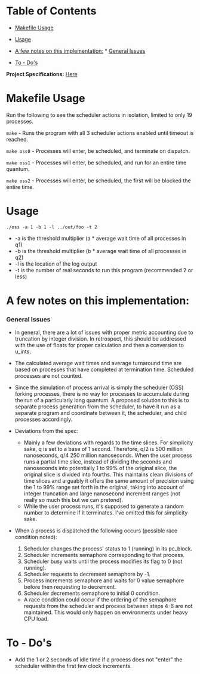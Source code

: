 Table of Contents
=================

   * [Makefile Usage](#makefile-usage)

   * [Usage](#usage)

   * [A few notes on this implementation:](#a-few-notes-on-this-implementation)
         * [General Issues](#general-issues)

   * [To - Do's](#to---dos)


**Project Specifications:** [Here](Proj4_Specs.md)

# Makefile Usage

Run the following to see the scheduler actions in isolation, limited to only 19 processes.

`make` - Runs the program with all 3 scheduler actions enabled until timeout is reached.

`make oss0` - Processes will enter, be scheduled, and terminate on dispatch.

`make oss1` - Processes will enter, be scheduled, and run for an entire time quantum.

`make oss2` - Processes will enter, be scheduled, the first will be blocked the entire time.

# Usage
`./oss -a 1 -b 1 -l ../out/foo -t 2`
* -a is the threshold multiplier (a * average wait time of all processes in q1)
* -b is the threshold multiplier (b * average wait time of all processes in q2)
* -l is the location of the log output
* -t is the number of real seconds to run this program (recommended 2 or less)

# A few notes on this implementation:

### General Issues

* In general, there are a lot of issues with proper metric accounting due to truncation by integer division. In retrospect, this
  should be addressed with the use of floats for proper calculation and then a conversion to u_ints.

* The calculated average wait times and average turnaround time are based on processes that have completed at termination time.
  Scheduled processes are not counted.

* Since the simulation of process arrival is simply the scheduler (OSS) forking processes,
  there is no way for processes to accumulate during the run of a particularly long quantum.
  A proposed solution to this is to separate process generation from the scheduler, to have it
  run as a separate program and coordinate between it, the scheduler, and child processes accordingly.

* Deviations from the spec:
  * Mainly a few deviations with regards to the time slices. For simplicity sake, q is set to a base of
    1 second. Therefore, q/2 is 500 million nanoseconds, q/4 250 million nanoseconds. When the user process runs a partial time slice, instead of dividing the seconds and nanoseconds into potentially 1 to 99% of the original slice, the original slice is divided into fourths. This maintains clean divisions of time slices and arguably it offers the same amount of precision using the 1 to 99% range set forth in the original, taking into account of integer truncation and large nanosecond increment ranges (not really so much this but we can pretend).
  * While the user process runs, it's supposed to generate a random number to determine if it terminates. I've omitted this
    for simplicity sake.


* When a process is dispatched the following occurs (possible race condition noted):
  1. Scheduler changes the process' status to 1 (running) in its pc_block.
  2. Scheduler increments semaphore corresponding to that process.
  3. Scheduler busy waits until the process modifies its flag to 0 (not running).
  4. Scheduler requests to decrement semaphore by -1.
  5. Process increments semaphore and waits for 0 value semaphore before then requesting to decrement.
  6. Scheduler decrements semaphore to initial 0 condition.

  * A race condition could occur if the ordering of the semaphore requests from the scheduler and process between steps 4-6 are not maintained. This would only happen on environments under heavy CPU load.

# To - Do's

* Add the 1 or 2 seconds of idle time if a process does not "enter" the scheduler within the first few clock increments.
